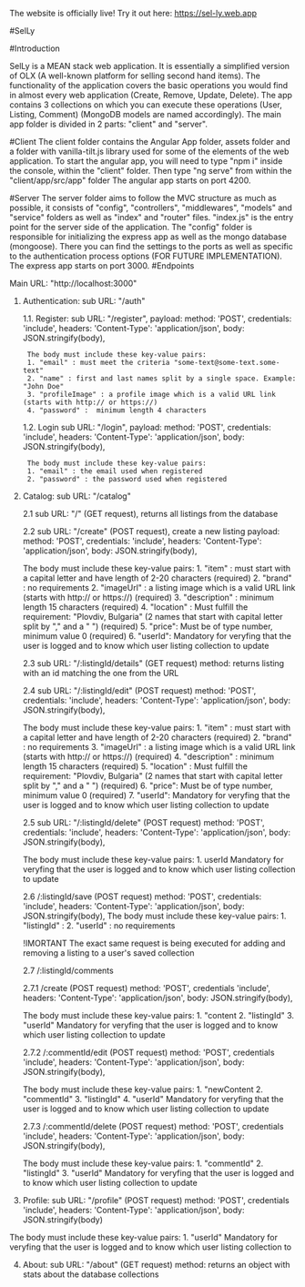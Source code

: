 The website is officially live! Try it out here: https://sel-ly.web.app

#SelLy

#Introduction

SelLy is a MEAN stack web application. It is essentially a simplified version of OLX (A well-known platform for selling second hand items). The functionality of the application covers the basic operations you would find in almost every web application (Create, Remove, Update, Delete). The app contains 3 collections on which you can execute these operations (User, Listing, Comment) (MongoDB models are named accordingly). The main app folder is divided in 2 parts: "client" and "server".

#Client
The client folder contains the Angular App folder, assets folder and a folder with vanilla-tilt.js library used for some of the elements of the web application. To start the angular app, you will need to type "npm i" inside the console, within the "client" folder. Then type "ng serve" from within the "client/app/src/app" folder The angular app starts on port 4200.

#Server
The server folder aims to follow the MVC structure as much as possible, it consists of "config", "controllers", "middlewares", "models" and "service" folders as well as "index" and "router" files. "index.js" is the entry point for the server side of the application. The "config" folder is responsible for initializing the express app as well as the mongo database (mongoose). There you can find the settings to the ports as well as specific to the authentication process options (FOR FUTURE IMPLEMENTATION). The express app starts on port 3000.
#Endpoints

Main URL: "http://localhost:3000"

1. Authentication: sub URL: "/auth"

    1.1. Register: sub URL: "/register", payload: method: 'POST', credentials: 'include', headers: 'Content-Type': 'application/json', body: JSON.stringify(body),

        The body must include these key-value pairs:
        1. "email" : must meet the criteria "some-text@some-text.some-text"
        2. "name" : first and last names split by a single space. Example: "John Doe"
        3. "profileImage" : a profile image which is a valid URL link (starts with http:// or https://)
        4. "password" :  minimum length 4 characters

    1.2. Login sub URL: "/login", payload: method: 'POST', credentials: 'include', headers: 'Content-Type': 'application/json', body: JSON.stringify(body),

        The body must include these key-value pairs:
        1. "email" : the email used when registered
        2. "password" : the password used when registered 

2. Catalog: sub URL: "/catalog"

    2.1 sub URL: "/" (GET request), returns all listings from the database

    2.2 sub URL: "/create" (POST request), create a new listing
    payload: method: 'POST', credentials: 'include', headers: 'Content-Type': 'application/json', body: JSON.stringify(body),

     The body must include these key-value pairs:
        1. "item" : must start with a capital letter and have length of 2-20 characters (required)
        2. "brand" : no requirements
        2. "imageUrl" : a listing image which is a valid URL link (starts with http:// or https://) (required)
        3. "description" : minimum length 15 characters (required)
        4. "location" : Must fulfill the requirement: "Plovdiv, Bulgaria" (2 names that start with capital letter split by "," and a " ") (required)
        5. "price": Must be of type number, minimum value 0 (required)
        6. "userId": Mandatory for veryfing that the user is logged and to know which user listing collection to update

    2.3 sub URL: "/:listingId/details" (GET request) method: returns listing with an id matching the one from the URL

    2.4 sub URL: "/:listingId/edit" (POST request) method: 'POST', credentials: 'include', headers: 'Content-Type': 'application/json', body: JSON.stringify(body),

     The body must include these key-value pairs:
        1. "item" : must start with a capital letter and have length of 2-20 characters (required)
        2. "brand" : no requirements
        3. "imageUrl" : a listing image which is a valid URL link (starts with http:// or https://) (required)
        4. "description" : minimum length 15 characters (required)
        5. "location" : Must fulfill the requirement: "Plovdiv, Bulgaria" (2 names that start with capital letter split by "," and a " ") (required)
        6. "price": Must be of type number, minimum value 0 (required)
        7. "userId": Mandatory for veryfing that the user is logged and to know which user listing collection to update

    2.5 sub URL: "/:listingId/delete" (POST request) method: 'POST', credentials: 'include', headers: 'Content-Type': 'application/json', body: JSON.stringify(body),

     The body must include these key-value pairs:
        1. userId Mandatory for veryfing that the user is logged and to know which user listing collection to update

    2.6 /:listingId/save (POST request) method: 'POST', credentials: 'include', headers: 'Content-Type': 'application/json', body: JSON.stringify(body),
       The body must include these key-value pairs:
        1. "listingId" :
        2. "userId" : no requirements

    !IMORTANT The exact same request is being executed for adding and removing a listing to a user's saved collection

    2.7 /:listingId/comments

      2.7.1 /create (POST request) method: 'POST', credentials 'include', headers: 'Content-Type': 'application/json', body: JSON.stringify(body),

     The body must include these key-value pairs:
        1. "content
        2. "listingId"
        3. "userId" Mandatory for veryfing that the user is logged and to know which user listing collection to update

    2.7.2 /:commentId/edit (POST request) method: 'POST', credentials 'include', headers: 'Content-Type': 'application/json', body: JSON.stringify(body),

     The body must include these key-value pairs:
        1. "newContent
        2. "commentId"
        3. "listingId"
        4. "userId" Mandatory for veryfing that the user is logged and to know which user listing collection to update

    2.7.3 /:commentId/delete (POST request) method: 'POST', credentials 'include', headers: 'Content-Type': 'application/json', body: JSON.stringify(body),

     The body must include these key-value pairs:
        1. "commentId"
        2. "listingId"
        3. "userId" Mandatory for veryfing that the user is logged and to know which user listing collection to update

3. Profile: sub URL: "/profile" (POST request) method: 'POST', credentials 'include', headers: 'Content-Type': 'application/json', body: JSON.stringify(body)

The body must include these key-value pairs:
    1. "userId" Mandatory for veryfing that the user is logged and to know which user listing collection to 
    
4. About: sub URL: "/about" (GET request) method: returns an object with stats about the database collections
